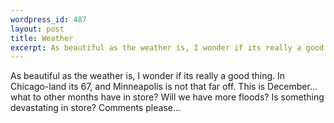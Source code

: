 ```yaml
--- 
wordpress_id: 487
layout: post
title: Weather
excerpt: As beautiful as the weather is, I wonder if its really a good thing.  In Chicago-land its 67, and Minneapolis is not that far off.  This is December... what to other months have in store?  Will we have more floods?  Is something devastating in store?  Comments please...
---
```

As beautiful as the weather is, I wonder if its really a good thing.  In Chicago-land its 67, and Minneapolis is not that far off.  This is December... what to other months have in store?  Will we have more floods?  Is something devastating in store?  Comments please...
